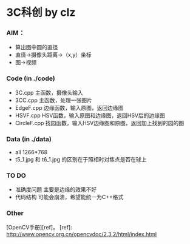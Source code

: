 3C科创 by clz
===============
### AIM：

* 算出图中圆的直径
* 直径->摄像头距离->（x,y）坐标
* 图->视频

### Code (in ./code)

* 3C.cpp	主函数，摄像头输入
* 3CC.cpp	主函数，处理一张图片
* EdgeF.cpp	边缘函数，输入原图，返回边缘图
* HSVF.cpp	HSV函数，输入原图和边缘图，返回HSV后的边缘图
* CircleF.cpp	找园函数，输入HSV边缘图和原图，返回加上找到的园的图

### Data (in ./data)
* all 1266*768
* t5_1.jpg 和 t6_1.jpg 的区别在于照相时对焦点是否在球上

### TO DO
* 准确度问题
主要是边缘的效果不好
* 代码结构
可能会崩溃，希望能统一为C++格式

### Other
[OpenCV手册][ref]。
[ref]: http://www.opencv.org.cn/opencvdoc/2.3.2/html/index.html

